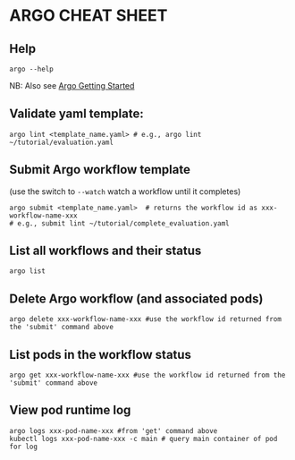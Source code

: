 # ARGO CHEAT SHEET

## Help 

```
argo --help
```

NB: Also see [Argo Getting Started](https://github.com/argoproj/argo/blob/master/demo.md) 

## Validate yaml template:

```
argo lint <template_name.yaml> # e.g., argo lint ~/tutorial/evaluation.yaml
```

## Submit Argo workflow template

(use the switch to `--watch` watch a workflow until it completes)

```
argo submit <template_name.yaml>  # returns the workflow id as xxx-workflow-name-xxx
# e.g., submit lint ~/tutorial/complete_evaluation.yaml
```

## List all workflows and their status

```
argo list
```

## Delete Argo workflow (and associated pods)

```
argo delete xxx-workflow-name-xxx #use the workflow id returned from the 'submit' command above
```


## List pods in the workflow status 

```
argo get xxx-workflow-name-xxx #use the workflow id returned from the 'submit' command above
```

## View pod runtime log

```
argo logs xxx-pod-name-xxx #from 'get' command above
kubectl logs xxx-pod-name-xxx -c main # query main container of pod for log
```
